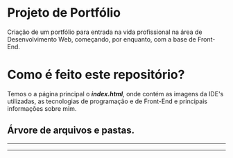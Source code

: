 # Projeto de Portfólio
 Criação de um portfólio para entrada na vida profissional na área de Desenvolvimento Web, começando, por enquanto, com a base de Front-End.

# Como é feito este repositório?
Temos o a página principal o ***index.html***, onde contém as imagens da IDE's utilizadas, as tecnologias de programação e de Front-End e principais informações sobre mim.

## Árvore de arquivos e pastas.
---

---

 
